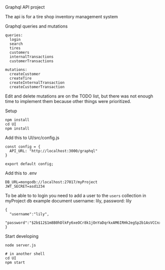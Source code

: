 Graphql API project

The api is for a tire shop inventory management system

Graphql queries and mutations
```
queries:
  login
  search
  tires
  customers
  internalTransactions
  customerTransactions

mutations:
  createCustomer
  createTire
  createInternalTransaction
  createCustomerTransaction
```
Edit and delete mutations are on the TODO list, but there
was not enough time to implement them because other things were prioritized.

Setup
```
npm install
cd UI
npm install
```

Add this to UI/src/config.js
```
const config = {
  API_URL: "http://localhost:3000/graphql"
}

export default config;
```

Add this to .env
```
DB_URL=mongodb://localhost:27017/myProject
JWT_SECRET=asd1234
```

To be able to to login you need to add a user to the `users` collection in myProject db
example document username: lily, password: lily
```
{
  "username":"lily",
  "password":"$2b$12$1m8B0hDlkFy6xeOCr8k1jOnYaDqrkxAM6IRHk2egSp2b1AsVCCnxO"
}
```

Start developing
```
node server.js

# in another shell
cd UI
npm start
```